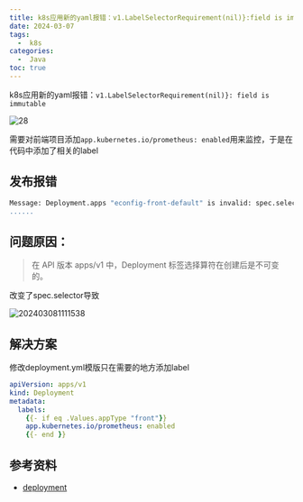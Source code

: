 ```yaml
---
title: k8s应用新的yaml报错：v1.LabelSelectorRequirement(nil)}:field is immutable
date: 2024-03-07
tags:
  -  k8s
categories:
  -  Java
toc: true
---
```


k8s应用新的yaml报错：`v1.LabelSelectorRequirement(nil)}: field is immutable`

![28](https://test-fsservice.oss-cn-shanghai.aliyuncs.com/fs/test/28.jpg)

<!-- more -->

需要对前端项目添加`app.kubernetes.io/prometheus: enabled`用来监控，于是在代码中添加了相关的label

## 发布报错

```bash
Message: Deployment.apps "econfig-front-default" is invalid: spec.selector: Invalid value: v1.LabelSelector{MatchLabels:map[string]string{"app":"econfig-front", "app.kubernetes.io/instance":"econfig-front", "app.kubernetes.io/managed-by":"Helm", "app
......
```

## 问题原因：

> 在 API 版本 apps/v1 中，Deployment 标签选择算符在创建后是不可变的。

改变了spec.selector导致

![202403081111538](https://test-fsservice.oss-cn-shanghai.aliyuncs.com/fs/test/2024/202403081111538.png)

## 解决方案

修改deployment.yml模版只在需要的地方添加label

```yaml
apiVersion: apps/v1
kind: Deployment
metadata:
  labels:
    {{- if eq .Values.appType "front"}}
    app.kubernetes.io/prometheus: enabled
    {{- end }}
```


## 参考资料

- [deployment](https://kubernetes.io/zh/docs/concepts/workloads/controllers/deployment/#%e6%9b%b4%e6%94%b9%e6%a0%87%e7%ad%be%e9%80%89%e6%8b%a9%e7%ae%97%e7%ac%a6)